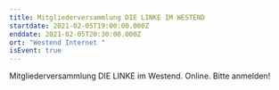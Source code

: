 ```yaml
---
title: Mitgliederversammlung DIE LINKE IM WESTEND
startdate: 2021-02-05T19:00:00.000Z
enddate: 2021-02-05T20:30:00.000Z
ort: "Westend Internet "
isEvent: true
---
```

Mitgliederversammlung DIE LINKE im Westend. Online. Bitte anmelden!
